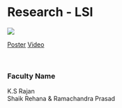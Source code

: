 # Research - LSI

![](https://i.imgur.com/XUjKHBG.png)

[Poster](33.%20Research%20-%20LSI.pdf)
[Video](https://youtu.be/KwlOsFUsc48)

<br>


### Faculty Name

K.S Rajan<br>
Shaik Rehana & Ramachandra Prasad
